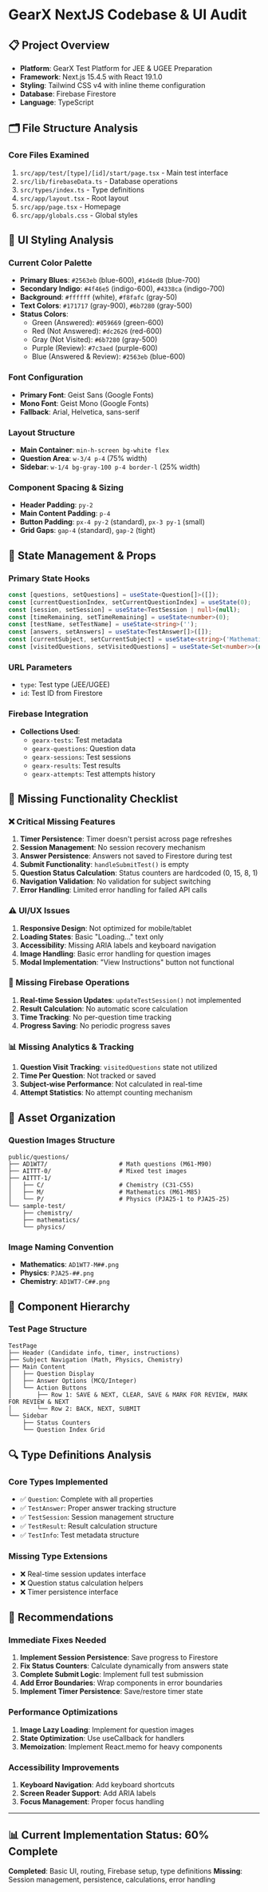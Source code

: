 # GearX NextJS Codebase & UI Audit

## 📋 Project Overview
- **Platform**: GearX Test Platform for JEE & UGEE Preparation
- **Framework**: Next.js 15.4.5 with React 19.1.0
- **Styling**: Tailwind CSS v4 with inline theme configuration
- **Database**: Firebase Firestore
- **Language**: TypeScript

## 🗂️ File Structure Analysis

### Core Files Examined
1. `src/app/test/[type]/[id]/start/page.tsx` - Main test interface
2. `src/lib/firebaseData.ts` - Database operations
3. `src/types/index.ts` - Type definitions
4. `src/app/layout.tsx` - Root layout
5. `src/app/page.tsx` - Homepage
6. `src/app/globals.css` - Global styles

## 🎨 UI Styling Analysis

### Current Color Palette
- **Primary Blues**: `#2563eb` (blue-600), `#1d4ed8` (blue-700)
- **Secondary Indigo**: `#4f46e5` (indigo-600), `#4338ca` (indigo-700)
- **Background**: `#ffffff` (white), `#f8fafc` (gray-50)
- **Text Colors**: `#171717` (gray-900), `#6b7280` (gray-500)
- **Status Colors**:
  - Green (Answered): `#059669` (green-600)
  - Red (Not Answered): `#dc2626` (red-600)
  - Gray (Not Visited): `#6b7280` (gray-500)
  - Purple (Review): `#7c3aed` (purple-600)
  - Blue (Answered & Review): `#2563eb` (blue-600)

### Font Configuration
- **Primary Font**: Geist Sans (Google Fonts)
- **Mono Font**: Geist Mono (Google Fonts)
- **Fallback**: Arial, Helvetica, sans-serif

### Layout Structure
- **Main Container**: `min-h-screen bg-white flex`
- **Question Area**: `w-3/4 p-4` (75% width)
- **Sidebar**: `w-1/4 bg-gray-100 p-4 border-l` (25% width)

### Component Spacing & Sizing
- **Header Padding**: `py-2`
- **Main Content Padding**: `p-4`
- **Button Padding**: `px-4 py-2` (standard), `px-3 py-1` (small)
- **Grid Gaps**: `gap-4` (standard), `gap-2` (tight)

## 🔧 State Management & Props

### Primary State Hooks
```typescript
const [questions, setQuestions] = useState<Question[]>([]);
const [currentQuestionIndex, setCurrentQuestionIndex] = useState(0);
const [session, setSession] = useState<TestSession | null>(null);
const [timeRemaining, setTimeRemaining] = useState<number>(0);
const [testName, setTestName] = useState<string>('');
const [answers, setAnswers] = useState<TestAnswer[]>([]);
const [currentSubject, setCurrentSubject] = useState<string>('Mathematics');
const [visitedQuestions, setVisitedQuestions] = useState<Set<number>>(new Set());
```

### URL Parameters
- `type`: Test type (JEE/UGEE)
- `id`: Test ID from Firestore

### Firebase Integration
- **Collections Used**:
  - `gearx-tests`: Test metadata
  - `gearx-questions`: Question data
  - `gearx-sessions`: Test sessions
  - `gearx-results`: Test results
  - `gearx-attempts`: Test attempts history

## 🚨 Missing Functionality Checklist

### ❌ Critical Missing Features
1. **Timer Persistence**: Timer doesn't persist across page refreshes
2. **Session Management**: No session recovery mechanism
3. **Answer Persistence**: Answers not saved to Firestore during test
4. **Submit Functionality**: `handleSubmitTest()` is empty
5. **Question Status Calculation**: Status counters are hardcoded (0, 15, 8, 1)
6. **Navigation Validation**: No validation for subject switching
7. **Error Handling**: Limited error handling for failed API calls

### ⚠️ UI/UX Issues
1. **Responsive Design**: Not optimized for mobile/tablet
2. **Loading States**: Basic "Loading..." text only
3. **Accessibility**: Missing ARIA labels and keyboard navigation
4. **Image Handling**: Basic error handling for question images
5. **Modal Implementation**: "View Instructions" button not functional

### 🔧 Missing Firebase Operations
1. **Real-time Session Updates**: `updateTestSession()` not implemented
2. **Result Calculation**: No automatic score calculation
3. **Time Tracking**: No per-question time tracking
4. **Progress Saving**: No periodic progress saves

### 📊 Missing Analytics & Tracking
1. **Question Visit Tracking**: `visitedQuestions` state not utilized
2. **Time Per Question**: Not tracked or saved
3. **Subject-wise Performance**: Not calculated in real-time
4. **Attempt Statistics**: No attempt counting mechanism

## 📁 Asset Organization

### Question Images Structure
```
public/questions/
├── AD1WT7/                    # Math questions (M61-M90)
├── AITTT-0/                   # Mixed test images
├── AITTT-1/
│   ├── C/                     # Chemistry (C31-C55)
│   ├── M/                     # Mathematics (M61-M85)
│   └── P/                     # Physics (PJA25-1 to PJA25-25)
└── sample-test/
    ├── chemistry/
    ├── mathematics/
    └── physics/
```

### Image Naming Convention
- **Mathematics**: `AD1WT7-M##.png`
- **Physics**: `PJA25-##.png`
- **Chemistry**: `AD1WT7-C##.png`

## 🎯 Component Hierarchy

### Test Page Structure
```
TestPage
├── Header (Candidate info, timer, instructions)
├── Subject Navigation (Math, Physics, Chemistry)
├── Main Content
│   ├── Question Display
│   ├── Answer Options (MCQ/Integer)
│   └── Action Buttons
│       ├── Row 1: SAVE & NEXT, CLEAR, SAVE & MARK FOR REVIEW, MARK FOR REVIEW & NEXT
│       └── Row 2: BACK, NEXT, SUBMIT
└── Sidebar
    ├── Status Counters
    └── Question Index Grid
```

## 🔍 Type Definitions Analysis

### Core Types Implemented
- ✅ `Question`: Complete with all properties
- ✅ `TestAnswer`: Proper answer tracking structure
- ✅ `TestSession`: Session management structure
- ✅ `TestResult`: Result calculation structure
- ✅ `TestInfo`: Test metadata structure

### Missing Type Extensions
- ❌ Real-time session updates interface
- ❌ Question status calculation helpers
- ❌ Timer persistence interface

## 📝 Recommendations

### Immediate Fixes Needed
1. **Implement Session Persistence**: Save progress to Firestore
2. **Fix Status Counters**: Calculate dynamically from answers state
3. **Complete Submit Logic**: Implement full test submission
4. **Add Error Boundaries**: Wrap components in error boundaries
5. **Implement Timer Persistence**: Save/restore timer state

### Performance Optimizations
1. **Image Lazy Loading**: Implement for question images
2. **State Optimization**: Use useCallback for handlers
3. **Memoization**: Implement React.memo for heavy components

### Accessibility Improvements
1. **Keyboard Navigation**: Add keyboard shortcuts
2. **Screen Reader Support**: Add ARIA labels
3. **Focus Management**: Proper focus handling

---

## 📊 Current Implementation Status: 60% Complete

**Completed**: Basic UI, routing, Firebase setup, type definitions
**Missing**: Session management, persistence, calculations, error handling

